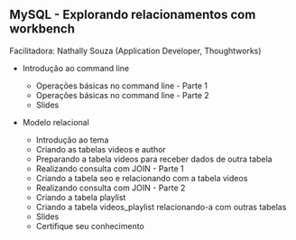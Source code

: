 ## MySQL - Explorando relacionamentos com workbench
Facilitadora: Nathally Souza (Application Developer, Thoughtworks)

* Introdução ao command line
  * Operações básicas no command line - Parte 1
  * Operações básicas no command line - Parte 2
  * Slides
   
  
* Modelo relacional
  * Introdução ao tema
  * Criando as tabelas videos e author
  * Preparando a tabela videos para receber dados de outra tabela
  * Realizando consulta com JOIN - Parte 1
  * Criando a tabela seo e relacionando com a tabela videos
  * Realizando consulta com JOIN - Parte 2
  * Criando a tabela playlist
  * Criando a tabela videos_playlist relacionando-a com outras tabelas
  * Slides
  * Certifique seu conhecimento
